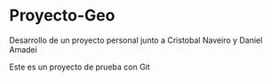# Proyecto-Geo
Desarrollo de un proyecto personal junto a Cristobal Naveiro y Daniel Amadei

Este es un proyecto de prueba con Git
